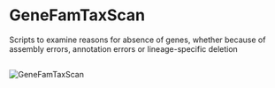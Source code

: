 # GeneFamTaxScan
Scripts to examine reasons for absence of genes, whether because of assembly errors, annotation errors or lineage-specific deletion
##
![GeneFamTaxScan](https://raw.githubusercontent.com/NCBI-Hackathons/Annotation_Checker/master/Images/GeneFamTaxScan.png?sanitize=true)
##
